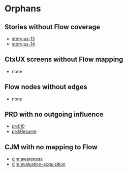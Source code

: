 # Orphans

## Stories without Flow coverage
- [story:us-13](stories/us-13.md)
- [story:us-14](stories/us-14.md)

## CtxUX screens without Flow mapping
- none

## Flow nodes without edges
- none

## PRD with no outgoing influence
- [prd:10](prd/10.md)
- [prd:Resume](prd/Resume.md)

## CJM with no mapping to Flow
- [cjm:awareness](cjm/awareness.md)
- [cjm:evaluation-acquisition](cjm/evaluation-acquisition.md)
